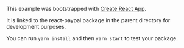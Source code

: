 This example was bootstrapped with [Create React App](https://github.com/facebook/create-react-app).

It is linked to the react-paypal package in the parent directory for development purposes.

You can run `yarn install` and then `yarn start` to test your package.
